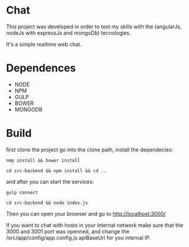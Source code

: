 # Chat

This project was developed in order to test my skills with the (angularJs, nodeJs with expressJs and mongoDb) tecnologies.

It's a simple realtime web chat.

# Dependences

  - NODE
  - NPM
  - GULP
  - BOWER
  - MONGODB

# Build

  first clone the project go into the clone path, install the dependecies:

  `nmp install && bower install`

  `cd src-backend && npm install && cd ..`

  and after you can start the services:

  `gulp connect`

  `cd src-backend && node index.js`

  Then you can open your browser and go to [http://localhost:3000/](http://localhost:3000/)

  If you want to chat with hosts in your internal network make sure that the 3000 and 3001 port was openned,
  and change the /src/app/config/app.config.js apiBaseUrl for you internal IP.
